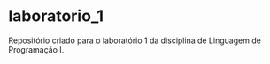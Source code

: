 # laboratorio_1
Repositório criado para o laboratório 1 da disciplina de Linguagem de Programação I.
